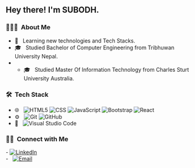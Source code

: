 <h2> Hey there! I'm SUBODH.</h2>

<h3> 👨🏻‍💻 &nbsp;About Me </h3>

- 🤔 &nbsp; Learning new technologies and Tech Stacks.
- 🎓 &nbsp; Studied Bachelor of Computer Engineering from Tribhuwan University Nepal.
- - 🎓 &nbsp; Studied Master Of Information Technology from Charles Sturt University Australia.

<h3> 🛠 &nbsp;Tech Stack</h3>

- 🌐 &nbsp;
  ![HTML5](https://img.shields.io/badge/-HTML5-333333?style=flat&logo=HTML5)
  ![CSS](https://img.shields.io/badge/-CSS-333333?style=flat&logo=CSS3&logoColor=1572B6)
  ![JavaScript](https://img.shields.io/badge/-JavaScript-333333?style=flat&logo=javascript)
  ![Bootstrap](https://img.shields.io/badge/-Bootstrap-333333?style=flat&logo=bootstrap&logoColor=563D7C)
  ![React](https://img.shields.io/badge/-React-333333?style=flat&logo=react)
- ⚙️ &nbsp;
  ![Git](https://img.shields.io/badge/-Git-333333?style=flat&logo=git)
  ![GitHub](https://img.shields.io/badge/-GitHub-333333?style=flat&logo=github)
- 🔧 &nbsp;
  ![Visual Studio Code](https://img.shields.io/badge/-Visual%20Studio%20Code-333333?style=flat&logo=visual-studio-code&logoColor=007ACC)
 
<h3> 🤝🏻 &nbsp;Connect with Me </h3>

<p>
 - <a href="https://www.linkedin.com/in/subodh-tiwari/"><img alt="LinkedIn" src="https://img.shields.io/badge/-Subodh Tiwari-blue?style=flat-square&logo=linkedin"></a>
  </br>
-  &nbsp; <a href="mailto:subodhtiwari360@gmail.com"><img alt="Email" src="https://img.shields.io/badge/-Subodh Tiwari-blue?style=flat-square&logo=gmail"></a>
</p>
